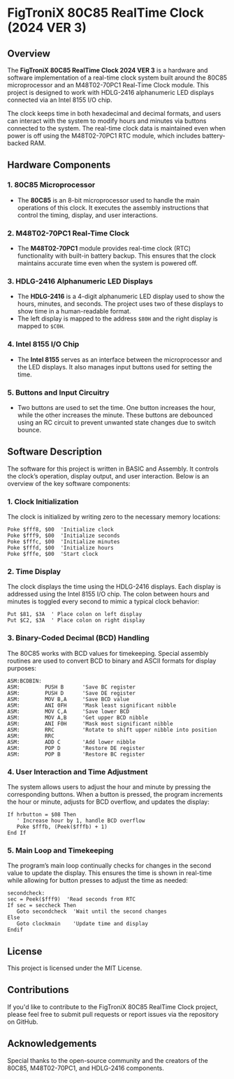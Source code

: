 
# FigTroniX 80C85 RealTime Clock (2024 VER 3)

## Overview
The **FigTroniX 80C85 RealTime Clock 2024 VER 3** is a hardware and software implementation of a real-time clock system built around the 80C85 microprocessor and an M48T02-70PC1 Real-Time Clock module. This project is designed to work with HDLG-2416 alphanumeric LED displays connected via an Intel 8155 I/O chip.

The clock keeps time in both hexadecimal and decimal formats, and users can interact with the system to modify hours and minutes via buttons connected to the system. The real-time clock data is maintained even when power is off using the M48T02-70PC1 RTC module, which includes battery-backed RAM.

## Hardware Components

### 1. **80C85 Microprocessor**
   - The **80C85** is an 8-bit microprocessor used to handle the main operations of this clock. It executes the assembly instructions that control the timing, display, and user interactions.

### 2. **M48T02-70PC1 Real-Time Clock**
   - The **M48T02-70PC1** module provides real-time clock (RTC) functionality with built-in battery backup. This ensures that the clock maintains accurate time even when the system is powered off.

### 3. **HDLG-2416 Alphanumeric LED Displays**
   - The **HDLG-2416** is a 4-digit alphanumeric LED display used to show the hours, minutes, and seconds. The project uses two of these displays to show time in a human-readable format.
   - The left display is mapped to the address `$80H` and the right display is mapped to `$C0H`.

### 4. **Intel 8155 I/O Chip**
   - The **Intel 8155** serves as an interface between the microprocessor and the LED displays. It also manages input buttons used for setting the time.

### 5. **Buttons and Input Circuitry**
   - Two buttons are used to set the time. One button increases the hour, while the other increases the minute. These buttons are debounced using an RC circuit to prevent unwanted state changes due to switch bounce.

## Software Description

The software for this project is written in BASIC and Assembly. It controls the clock’s operation, display output, and user interaction. Below is an overview of the key software components:

### 1. **Clock Initialization**
   The clock is initialized by writing zero to the necessary memory locations:
   ```basic
   Poke $fff8, $00  'Initialize clock
   Poke $fff9, $00  'Initialize seconds
   Poke $fffc, $00  'Initialize minutes
   Poke $fffd, $00  'Initialize hours
   Poke $fffe, $00  'Start clock
   ```

### 2. **Time Display**
   The clock displays the time using the HDLG-2416 displays. Each display is addressed using the Intel 8155 I/O chip. The colon between hours and minutes is toggled every second to mimic a typical clock behavior:
   ```basic
   Put $81, $3A  ' Place colon on left display
   Put $C2, $3A  ' Place colon on right display
   ```

### 3. **Binary-Coded Decimal (BCD) Handling**
   The 80C85 works with BCD values for timekeeping. Special assembly routines are used to convert BCD to binary and ASCII formats for display purposes:
   ```assembly
   ASM:BCDBIN:
   ASM:        PUSH B      'Save BC register
   ASM:        PUSH D      'Save DE register
   ASM:        MOV B,A     'Save BCD value
   ASM:        ANI 0FH     'Mask least significant nibble
   ASM:        MOV C,A     'Save lower BCD
   ASM:        MOV A,B     'Get upper BCD nibble
   ASM:        ANI F0H     'Mask most significant nibble
   ASM:        RRC         'Rotate to shift upper nibble into position
   ASM:        RRC
   ASM:        ADD C       'Add lower nibble
   ASM:        POP D       'Restore DE register
   ASM:        POP B       'Restore BC register
   ```

### 4. **User Interaction and Time Adjustment**
   The system allows users to adjust the hour and minute by pressing the corresponding buttons. When a button is pressed, the program increments the hour or minute, adjusts for BCD overflow, and updates the display:
   ```basic
   If hrbutton = $08 Then
      ' Increase hour by 1, handle BCD overflow
      Poke $fffb, (Peek($fffb) + 1)
   End If
   ```

### 5. **Main Loop and Timekeeping**
   The program’s main loop continually checks for changes in the second value to update the display. This ensures the time is shown in real-time while allowing for button presses to adjust the time as needed:
   ```basic
   secondcheck:
   sec = Peek($fff9)  'Read seconds from RTC
   If sec = seccheck Then
      Goto secondcheck  'Wait until the second changes
   Else
      Goto clockmain    'Update time and display
   Endif
   ```

## License
This project is licensed under the MIT License.

## Contributions
If you'd like to contribute to the FigTroniX 80C85 RealTime Clock project, please feel free to submit pull requests or report issues via the repository on GitHub.

## Acknowledgements
Special thanks to the open-source community and the creators of the 80C85, M48T02-70PC1, and HDLG-2416 components.
